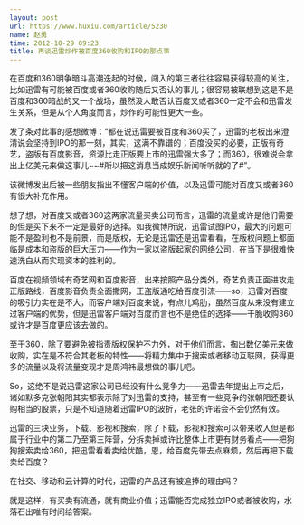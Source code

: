 ```yaml
---
layout: post
url: https://www.huxiu.com/article/5230
name: 赵勇
time: 2012-10-29 09:23
title: 再谈迅雷炒作被百度360收购和IPO的那点事
---
```

在百度和360明争暗斗高潮迭起的时候，闯入的第三者往往容易获得较高的关注，比如迅雷有可能被百度或者360收购随后又否认的事儿；很容易被联想到这是不是百度和360暗战的又一个战场，虽然没人敢否认百度又或者360一定不会和迅雷发生关系，但是从个人角度而言，炒作的可能性更大一些。

发了条对此事的感想微博：“都在说迅雷要被百度和360买了，迅雷的老板出来澄清说会坚持到IPO的那一刻，其实，这满不靠谱的；百度没买的必要，正版有奇艺，盗版有百度影音，资源比走正版要上市的迅雷强大多了；而360，很难说会拿出上亿美元来做这事儿~~#所以把这消息当成娱乐新闻听听就的了#”。

该微博发出后被一些朋友指出不懂客户端的价值，以及迅雷可能对百度又或者360有很大补充作用。

想了想，对百度又或者360这两家流量买卖公司而言，迅雷的流量或许是他们需要的但是买下来不一定是最好的选择。如我微博所说，迅雷试图IPO，最大的问题可能不是盈利也不是前景，而是版权，无论是迅雷还是迅雷看看，在版权问题上都面临是成本和盗版的巨大压力——作为一家以盗版起家的网络公司，在当下是很难快速洗白从而实现资本的胜利的。

百度在视频领域有奇艺网和百度影音，出来按照产品分类外，奇艺负责正面进攻走正版路线，百度影音负责全面撒网，正盗版通吃给百度引流——so，迅雷对百度的吸引力实在是不大，而客户端对百度来说，有点儿鸡肋，虽然百度从来没有建立过客户端的优势，但是迅雷客户端对百度而言也不是绝佳的选择——干脆收购360或许才是百度更应该去做的。

至于360，除了要避免被指责版权保护不力外，对于他们而言，掏出数亿美元来做收购，实在是不符合其老板的特性——将精力集中于搜索或者移动互联网，获得更多的流量以及将流量变现才是周鸿祎最想做的事儿吧。

So，这绝不是说迅雷这家公司已经没有什么竞争力——迅雷去年提出上市之后，诸如默多克张朝阳其实都表示除了对迅雷的支持，甚至有一些竞争的张朝阳还要认购相当的股票，只是不知道随着迅雷IPO的波折，老张的许诺会不会仍然有效。

迅雷的三块业务，下载、影视和搜索，除了下载，影视和搜索可以带来收入但是都属于行业中的第二乃至第三阵营，分拆卖掉或许比整体上市更有财务看点——把狗狗搜索卖给360，把迅雷看看卖给优酷，恩，给百度先带去点麻烦，然后再把下载卖给百度？

在社交、移动和云计算的时代，迅雷的产品还有被追捧的理由吗？

就是这样，有买卖有流通，就有商业价值；迅雷能否完成独立IPO或者被收购，水落石出唯有时间给答案。

